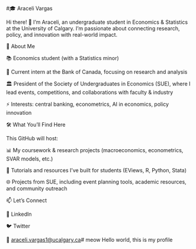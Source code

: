 #🎓 Araceli Vargas

Hi there! 👋 I’m Araceli, an undergraduate student in Economics & Statistics at the University of Calgary. I’m passionate about connecting research, policy, and innovation with real-world impact.

🌱 About Me

📚 Economics student (with a Statistics minor)

💼 Current intern at the Bank of Canada, focusing on research and analysis

🏛 President of the Society of Undergraduates in Economics (SUE), where I lead events, competitions, and collaborations with faculty & industry

⚡ Interests: central banking, econometrics, AI in economics, policy innovation

🛠️ What You’ll Find Here

This GitHub will host:

📊 My coursework & research projects (macroeconomics, econometrics, SVAR models, etc.)

📝 Tutorials and resources I’ve built for students (EViews, R, Python, Stata)

🌐 Projects from SUE, including event planning tools, academic resources, and community outreach

📫 Let’s Connect

💼 LinkedIn

🐦 Twitter

📧 araceli.vargas1@ucalgary.ca# meow
Hello world, this is my profile

